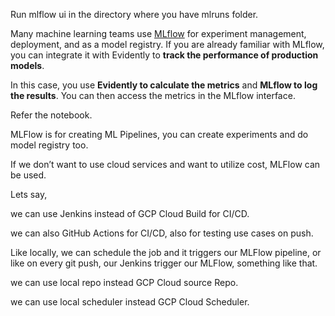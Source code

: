 Run mlflow ui in the directory where you have mlruns folder.

Many machine learning teams use [MLflow](https://www.mlflow.org) for experiment management, deployment, and as a model registry.  If you are already familiar with MLflow, you can integrate it with Evidently to **track the performance of production models**. 

In this case, you use **Evidently to calculate the metrics** and **MLflow to log the results**. You can then access the metrics in the MLflow interface. 



Refer the notebook.

MLFlow is for creating ML Pipelines, you can create experiments and do model registry too.

If we don’t want to use cloud services and want to utilize cost, MLFlow can be used.

Lets say,

we can use Jenkins instead of GCP Cloud Build for CI/CD.

we can also GitHub Actions for CI/CD, also for testing use cases on push.

Like locally, we can schedule the job and it triggers our MLFlow pipeline, or like on every git push, our Jenkins trigger our MLFlow, something like that.

we can use local repo instead GCP Cloud source Repo.

we can use local scheduler instead GCP Cloud Scheduler.




